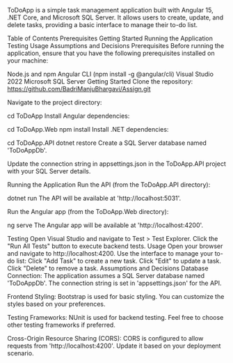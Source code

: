 
ToDoApp is a simple task management application built with Angular 15, .NET Core, and Microsoft SQL Server. It allows users to create, update, and delete tasks, providing a basic interface to manage their to-do list.

Table of Contents
Prerequisites
Getting Started
Running the Application
Testing
Usage
Assumptions and Decisions
Prerequisites
Before running the application, ensure that you have the following prerequisites installed on your machine:

Node.js and npm
Angular CLI (npm install -g @angular/cli)
Visual Studio 2022
Microsoft SQL Server
Getting Started
Clone the repository:
https://github.com/BadriManjuBhargavi/Assign.git


Navigate to the project directory:

cd ToDoApp
Install Angular dependencies:

cd ToDoApp.Web
npm install
Install .NET dependencies:

cd ToDoApp.API
dotnet restore
Create a SQL Server database named 'ToDoAppDb'.

Update the connection string in appsettings.json in the ToDoApp.API project with your SQL Server details.

Running the Application
Run the API (from the ToDoApp.API directory):

dotnet run
The API will be available at 'http://localhost:5031'.

Run the Angular app (from the ToDoApp.Web directory):

ng serve
The Angular app will be available at 'http://localhost:4200'.

Testing
Open Visual Studio and navigate to Test > Test Explorer.
Click the "Run All Tests" button to execute backend tests.
Usage
Open your browser and navigate to http://localhost:4200.
Use the interface to manage your to-do list:
Click "Add Task" to create a new task.
Click "Edit" to update a task.
Click "Delete" to remove a task.
Assumptions and Decisions
Database Connection: The application assumes a SQL Server database named 'ToDoAppDb'. The connection string is set in 'appsettings.json' for the API.

Frontend Styling: Bootstrap is used for basic styling. You can customize the styles based on your preferences.

Testing Frameworks: NUnit is used for backend testing. Feel free to choose other testing frameworks if preferred.

Cross-Origin Resource Sharing (CORS): CORS is configured to allow requests from 'http://localhost:4200'. Update it based on your deployment scenario.



